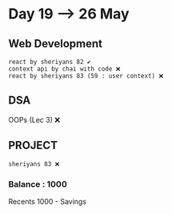 # Day 19 --> 26 May 

## Web Development
    react by sheriyans 82 ✔️
    context api by chai with code ❌
    react by sheriyans 83 (59 : user context) ❌

## DSA
   OOPs (Lec 3) ❌

## PROJECT
    sheriyans 83 ❌


### Balance : 1000
Recents
1000 - Savings 
